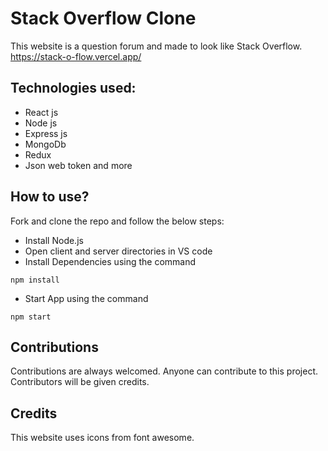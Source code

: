 # Stack Overflow Clone

This website is a question forum and made to look like Stack Overflow.
https://stack-o-flow.vercel.app/

## Technologies used:

- React js
- Node js
- Express js
- MongoDb
- Redux
- Json web token and more

## How to use?

Fork and clone the repo and follow the below steps:

- Install Node.js
- Open client and server directories in VS code
- Install Dependencies using the command

```
npm install
```

- Start App using the command

```
npm start
```





## Contributions

Contributions are always welcomed. Anyone can contribute to this project. Contributors will be given credits.

## Credits

This website uses icons from font awesome.
